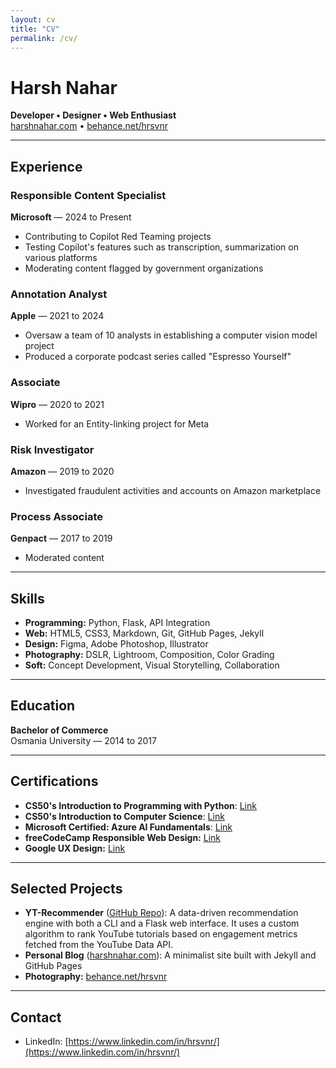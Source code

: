 ```yaml
---
layout: cv
title: "CV"
permalink: /cv/
---
```


<meta name="robots" content="noindex,nofollow">


# Harsh Nahar

<!-- UPDATED: Added "Developer" to showcase my new programming skills right at the top. -->
**Developer • Designer • Web Enthusiast**  
[harshnahar.com](https://harshnahar.com) • [behance.net/hrsvnr](https://behance.net/hrsvnr)

---

## Experience

### Responsible Content Specialist  
**Microsoft** — 2024 to Present  
- Contributing to Copilot Red Teaming projects  
- Testing Copilot's features such as transcription, summarization on various platforms  
- Moderating content flagged by government organizations  

### Annotation Analyst  
**Apple** — 2021 to 2024  
- Oversaw a team of 10 analysts in establishing a computer vision model project  
- Produced a corporate podcast series called "Espresso Yourself"  

### Associate  
**Wipro** — 2020 to 2021  
- Worked for an Entity-linking project for Meta  

### Risk Investigator  
**Amazon** — 2019 to 2020  
- Investigated fraudulent activities and accounts on Amazon marketplace  

### Process Associate  
**Genpact** — 2017 to 2019  
- Moderated content

---

## Skills
<!-- UPDATED: Reordered to put your strongest technical skills first. -->
- **Programming:** Python, Flask, API Integration
- **Web:** HTML5, CSS3, Markdown, Git, GitHub Pages, Jekyll  
- **Design:** Figma, Adobe Photoshop, Illustrator  
- **Photography:** DSLR, Lightroom, Composition, Color Grading  
- **Soft:** Concept Development, Visual Storytelling, Collaboration

---

## Education

**Bachelor of Commerce**  
Osmania University — 2014 to 2017

---

## Certifications
<!-- UPDATED: Added cs50 certs at the top. -->
- **CS50's Introduction to Programming with Python**: [Link](https://certificates.cs50.io/18075c5c-8e4d-4041-9036-aac26329c0df.pdf)
- **CS50's Introduction to Computer Science**: [Link](https://certificates.cs50.io/186276c5-6314-4298-877e-9059531f2ef1.pdf)
- **Microsoft Certified: Azure AI Fundamentals**: [Link](https://learn.microsoft.com/en-in/users/harshvardhannahar-7779/credentials/8aeb8bf3c007f67c)
- **freeCodeCamp Responsible Web Design:** [Link](https://www.freecodecamp.org/certification/yokomita/responsive-web-design)  
- **Google UX Design:** [Link](https://coursera.org/share/97b933ec6fb2bbb106b16c12972f45fa)  

---

## Selected Projects
<!-- UPDATED: Replaced the old project with your new, highly technical CS50P Final Project. -->
- **YT-Recommender** ([GitHub Repo](https://github.com/harsh-nahar/ytRecommender_cs50P)): A data-driven recommendation engine with both a CLI and a Flask web interface. It uses a custom algorithm to rank YouTube tutorials based on engagement metrics fetched from the YouTube Data API.
- **Personal Blog** ([harshnahar.com](https://harshnahar.com)): A minimalist site built with Jekyll and GitHub Pages  
- **Photography:** [behance.net/hrsvnr](https://behance.net/hrsvnr)

---

## Contact

- LinkedIn: [https://www.linkedin.com/in/hrsvnr/](https://www.linkedin.com/in/hrsvnr/)


